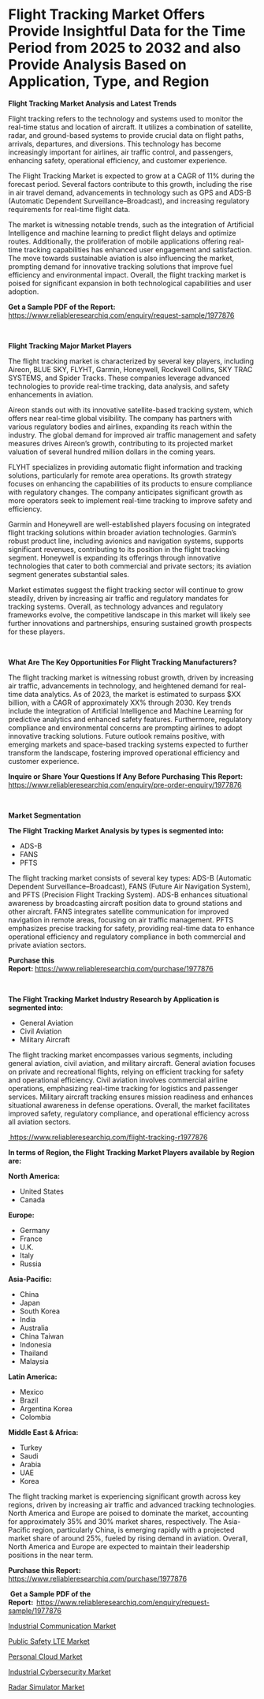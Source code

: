 <p><h1>Flight Tracking Market Offers Provide Insightful Data for the Time Period from 2025 to 2032 and also Provide Analysis Based on Application, Type, and Region</h1></p><p><strong>Flight Tracking Market Analysis and Latest Trends</strong></p>
<p><p>Flight tracking refers to the technology and systems used to monitor the real-time status and location of aircraft. It utilizes a combination of satellite, radar, and ground-based systems to provide crucial data on flight paths, arrivals, departures, and diversions. This technology has become increasingly important for airlines, air traffic control, and passengers, enhancing safety, operational efficiency, and customer experience.</p><p>The Flight Tracking Market is expected to grow at a CAGR of 11% during the forecast period. Several factors contribute to this growth, including the rise in air travel demand, advancements in technology such as GPS and ADS-B (Automatic Dependent Surveillance–Broadcast), and increasing regulatory requirements for real-time flight data. </p><p>The market is witnessing notable trends, such as the integration of Artificial Intelligence and machine learning to predict flight delays and optimize routes. Additionally, the proliferation of mobile applications offering real-time tracking capabilities has enhanced user engagement and satisfaction. The move towards sustainable aviation is also influencing the market, prompting demand for innovative tracking solutions that improve fuel efficiency and environmental impact. Overall, the flight tracking market is poised for significant expansion in both technological capabilities and user adoption.</p></p>
<p><strong>Get a Sample PDF of the Report:&nbsp;</strong> <a href="https://www.reliableresearchiq.com/enquiry/request-sample/1977876?utm_campaign=99&utm_medium=2&utm_source=Github&utm_content=ia&utm_term=08042025&utm_id=flight-tracking">https://www.reliableresearchiq.com/enquiry/request-sample/1977876</a></p>
<p>&nbsp;</p>
<p><strong>Flight Tracking Major Market Players</strong></p>
<p><p>The flight tracking market is characterized by several key players, including Aireon, BLUE SKY, FLYHT, Garmin, Honeywell, Rockwell Collins, SKY TRAC SYSTEMS, and Spider Tracks. These companies leverage advanced technologies to provide real-time tracking, data analysis, and safety enhancements in aviation.</p><p>Aireon stands out with its innovative satellite-based tracking system, which offers near real-time global visibility. The company has partners with various regulatory bodies and airlines, expanding its reach within the industry. The global demand for improved air traffic management and safety measures drives Aireon’s growth, contributing to its projected market valuation of several hundred million dollars in the coming years.</p><p>FLYHT specializes in providing automatic flight information and tracking solutions, particularly for remote area operations. Its growth strategy focuses on enhancing the capabilities of its products to ensure compliance with regulatory changes. The company anticipates significant growth as more operators seek to implement real-time tracking to improve safety and efficiency.</p><p>Garmin and Honeywell are well-established players focusing on integrated flight tracking solutions within broader aviation technologies. Garmin’s robust product line, including avionics and navigation systems, supports significant revenues, contributing to its position in the flight tracking segment. Honeywell is expanding its offerings through innovative technologies that cater to both commercial and private sectors; its aviation segment generates substantial sales.</p><p>Market estimates suggest the flight tracking sector will continue to grow steadily, driven by increasing air traffic and regulatory mandates for tracking systems. Overall, as technology advances and regulatory frameworks evolve, the competitive landscape in this market will likely see further innovations and partnerships, ensuring sustained growth prospects for these players.</p></p>
<p>&nbsp;</p>
<p><strong>What Are The Key Opportunities For Flight Tracking Manufacturers?</strong></p>
<p><p>The flight tracking market is witnessing robust growth, driven by increasing air traffic, advancements in technology, and heightened demand for real-time data analytics. As of 2023, the market is estimated to surpass $XX billion, with a CAGR of approximately XX% through 2030. Key trends include the integration of Artificial Intelligence and Machine Learning for predictive analytics and enhanced safety features. Furthermore, regulatory compliance and environmental concerns are prompting airlines to adopt innovative tracking solutions. Future outlook remains positive, with emerging markets and space-based tracking systems expected to further transform the landscape, fostering improved operational efficiency and customer experience.</p></p>
<p><strong>Inquire or Share Your Questions If Any Before Purchasing This Report:</strong> <a href="https://www.reliableresearchiq.com/enquiry/pre-order-enquiry/1977876?utm_campaign=99&utm_medium=2&utm_source=Github&utm_content=ia&utm_term=08042025&utm_id=flight-tracking">https://www.reliableresearchiq.com/enquiry/pre-order-enquiry/1977876</a></p>
<p>&nbsp;</p>
<p><strong>Market Segmentation</strong></p>
<p><strong>The Flight Tracking Market Analysis by types is segmented into:</strong></p>
<p><ul><li>ADS-B</li><li>FANS</li><li>PFTS</li></ul></p>
<p><p>The flight tracking market consists of several key types: ADS-B (Automatic Dependent Surveillance–Broadcast), FANS (Future Air Navigation System), and PFTS (Precision Flight Tracking System). ADS-B enhances situational awareness by broadcasting aircraft position data to ground stations and other aircraft. FANS integrates satellite communication for improved navigation in remote areas, focusing on air traffic management. PFTS emphasizes precise tracking for safety, providing real-time data to enhance operational efficiency and regulatory compliance in both commercial and private aviation sectors.</p></p>
<p><strong>Purchase this Report:&nbsp;</strong><a href="https://www.reliableresearchiq.com/purchase/1977876?utm_campaign=99&utm_medium=2&utm_source=Github&utm_content=ia&utm_term=08042025&utm_id=flight-tracking">https://www.reliableresearchiq.com/purchase/1977876</a></p>
<p>&nbsp;</p>
<p><strong>The Flight Tracking Market Industry Research by Application is segmented into:</strong></p>
<p><ul><li>General Aviation</li><li>Civil Aviation</li><li>Military Aircraft</li></ul></p>
<p><p>The flight tracking market encompasses various segments, including general aviation, civil aviation, and military aircraft. General aviation focuses on private and recreational flights, relying on efficient tracking for safety and operational efficiency. Civil aviation involves commercial airline operations, emphasizing real-time tracking for logistics and passenger services. Military aircraft tracking ensures mission readiness and enhances situational awareness in defense operations. Overall, the market facilitates improved safety, regulatory compliance, and operational efficiency across all aviation sectors.</p></p>
<p><a href="https://www.reliableresearchiq.com/flight-tracking-r1977876?utm_campaign=99&utm_medium=2&utm_source=Github&utm_content=ia&utm_term=08042025&utm_id=flight-tracking">&nbsp;https://www.reliableresearchiq.com/flight-tracking-r1977876</a></p>
<p><strong>In terms of Region, the Flight Tracking Market Players available by Region are:</strong></p>
<p>
    <p> <strong> North America: </strong>
        <ul>
            <li>United States</li>
            <li>Canada</li>
        </ul>
        </p> 
    <p> <strong> Europe: </strong>
        <ul>
            <li>Germany</li>
            <li>France</li>
            <li>U.K.</li>
            <li>Italy</li>
            <li>Russia</li>
        </ul>
        </p> 
    <p> <strong> Asia-Pacific: </strong>
        <ul>
            <li>China</li>
            <li>Japan</li>
            <li>South Korea</li>
            <li>India</li>
            <li>Australia</li>
            <li>China Taiwan</li>
            <li>Indonesia</li>
            <li>Thailand</li>
            <li>Malaysia</li>
        </ul>
        </p> 
    <p> <strong> Latin America: </strong>
        <ul>
            <li>Mexico</li>
            <li>Brazil</li>
            <li>Argentina Korea</li>
            <li>Colombia</li>
        </ul>
        </p> 
    <p> <strong> Middle East & Africa: </strong>
        <ul>
            <li>Turkey</li>
            <li>Saudi</li>
            <li>Arabia</li>
            <li>UAE</li>
            <li>Korea</li>
        </ul>
    </p>
    </p>
<p><p>The flight tracking market is experiencing significant growth across key regions, driven by increasing air traffic and advanced tracking technologies. North America and Europe are poised to dominate the market, accounting for approximately 35% and 30% market shares, respectively. The Asia-Pacific region, particularly China, is emerging rapidly with a projected market share of around 25%, fueled by rising demand in aviation. Overall, North America and Europe are expected to maintain their leadership positions in the near term.</p></p>
<p><strong>Purchase this Report: </strong><a href="https://www.reliableresearchiq.com/purchase/1977876?utm_campaign=99&utm_medium=2&utm_source=Github&utm_content=ia&utm_term=08042025&utm_id=flight-tracking">https://www.reliableresearchiq.com/purchase/1977876</a></p>
<p>&nbsp;<strong>Get a Sample PDF of the Report:&nbsp;&nbsp;</strong><a href="https://www.reliableresearchiq.com/enquiry/request-sample/1977876?utm_campaign=99&utm_medium=2&utm_source=Github&utm_content=ia&utm_term=08042025&utm_id=flight-tracking">https://www.reliableresearchiq.com/enquiry/request-sample/1977876</a></p>
<p><strong></strong></p>
<p><p><a href="https://github.com/gauldvikerm6/Market-Research-Report-List-1/blob/main/industrial-communication-market.md?utm_campaign=99&utm_medium=2&utm_source=Github&utm_content=ia&utm_term=08042025&utm_id=flight-tracking">Industrial Communication Market</a></p><p><a href="https://github.com/airitaursela/Market-Research-Report-List-1/blob/main/public-safety-lte-market.md?utm_campaign=99&utm_medium=2&utm_source=Github&utm_content=ia&utm_term=08042025&utm_id=flight-tracking">Public Safety LTE Market</a></p><p><a href="https://github.com/cingozascard/Market-Research-Report-List-1/blob/main/personal-cloud-market.md?utm_campaign=99&utm_medium=2&utm_source=Github&utm_content=ia&utm_term=08042025&utm_id=flight-tracking">Personal Cloud Market</a></p><p><a href="https://github.com/ardgenoud/Market-Research-Report-List-1/blob/main/industrial-cybersecurity-market.md?utm_campaign=99&utm_medium=2&utm_source=Github&utm_content=ia&utm_term=08042025&utm_id=flight-tracking">Industrial Cybersecurity Market</a></p><p><a href="https://github.com/sacmatidora/Market-Research-Report-List-1/blob/main/radar-simulator-market.md?utm_campaign=99&utm_medium=2&utm_source=Github&utm_content=ia&utm_term=08042025&utm_id=flight-tracking">Radar Simulator Market</a></p></p>
